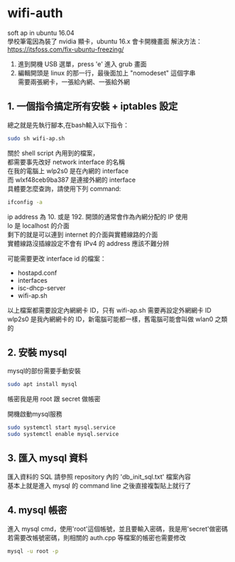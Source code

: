 # wifi-auth

soft ap in ubuntu 16.04  
學校筆電因為裝了 nvidia 顯卡，ubuntu 16.x 會卡開機畫面
解決方法：https://itsfoss.com/fix-ubuntu-freezing/  
1. 進到開機 USB 選單，press 'e' 進入 grub 畫面
2. 編輯開頭是 linux 的那一行，最後面加上 "nomodeset" 這個字串  
需要兩張網卡，一張給內網、一張給外網

## 1. 一個指令搞定所有安裝 + iptables 設定

總之就是先執行腳本,在bash輸入以下指令：
```bash
sudo sh wifi-ap.sh
```

關於 shell script 內用到的檔案，  
都需要事先改好 network interface 的名稱  
在我的電腦上 wlp2s0 是在內網的 interface  
而 wlxf48ceb9ba387 是連接外網的 interface  
具體要怎麼查詢，請使用下列 command:  
```bash
ifconfig -a
```
ip address 為 10. 或是 192. 開頭的通常會作為內網分配的 IP 使用  
lo 是 localhost 的介面  
剩下的就是可以連到 internet 的介面與實體線路的介面  
實體線路沒插線設定不會有 IPv4 的 address 應該不難分辨  

可能需要更改 interface id 的檔案：  
 - hostapd.conf
 - interfaces
 - isc-dhcp-server
 - wifi-ap.sh  

以上檔案都需要設定內網網卡 ID，只有 wifi-ap.sh 需要再設定外網網卡 ID  
wlp2s0 是我內網網卡的 ID，新電腦可能都一樣，舊電腦可能會叫做 wlan0 之類的  

## 2. 安裝 mysql

mysql的部份需要手動安裝  
```bash
sudo apt install mysql  
```

帳密我是用 root 跟 secret 做帳密  

開機啟動mysql服務  
```bash
sudo systemctl start mysql.service
sudo systemctl enable mysql.service
```
## 3. 匯入 mysql 資料

匯入資料的 SQL 請參照 repository 內的 'db_init_sql.txt' 檔案內容  
基本上就是進入 mysql 的 command line 之後直接複製貼上就行了  

## 4. mysql 帳密

進入 mysql cmd，使用'root'這個帳號，並且要輸入密碼，我是用'secret'做密碼  
若需要改帳號密碼，則相關的 auth.cpp 等檔案的帳密也需要修改  
```bash
mysql -u root -p
```
